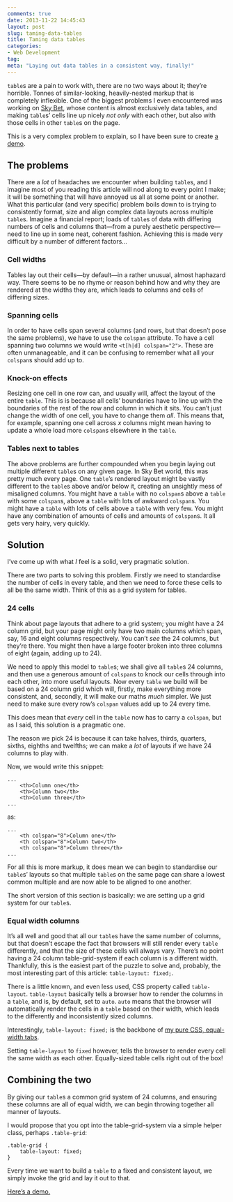 ```yaml
---
comments: true
date: 2013-11-22 14:45:43
layout: post
slug: taming-data-tables
title: Taming data tables
categories:
- Web Development
tag:
meta: "Laying out data tables in a consistent way, finally!"
---
```


`table`s are a pain to work with, there are no two ways about it; they’re
horrible. Tonnes of similar-looking, heavily-nested markup that is completely
inflexible. One of the biggest problems I even encountered was working on
[Sky Bet](http://www.skybet.com/), whose content is almost exclusively data
tables, and making `table`s’ cells line up nicely _not only_ with each other,
but also with those cells in other `table`s on the page.

This is a very complex problem to explain, so I have been sure to create [a
demo](http://jsfiddle.net/csswizardry/Df2tt/embedded/result%2Chtml%2Ccss/).

## The problems

There are a _lot_ of headaches we encounter when building `table`s, and I
imagine most of you reading this article will nod along to every point I make;
it will be something that will have annoyed us all at some point or another.
What this particular (and very specific) problem boils down to is trying to
consistently format, size and align complex data layouts across multiple
`table`s. Imagine a financial report; loads of `table`s of data with differing
numbers of cells and columns that—from a purely aesthetic perspective—need to
line up in some neat, coherent fashion. Achieving this is made very difficult by
a number of different factors…

### Cell widths

Tables lay out their cells—by default—in a rather unusual, almost haphazard way.
There seems to be no rhyme or reason behind how and why they are rendered at the
widths they are, which leads to columns and cells of differing sizes.

### Spanning cells

In order to have cells span several columns (and rows, but that doesn’t pose the
same problems), we have to use the `colspan` attribute. To have a cell spanning
two columns we would write `<t[h|d] colspan="2">`. These are often unmanageable,
and it can be confusing to remember what all your `colspan`s should add up to.

### Knock-on effects

Resizing one cell in one row can, and usually will, affect the layout of the
entire `table`. This is is because all cells’ boundaries have to line up with
the boundaries of the rest of the row and column in which it sits. You can’t
just change the width of one cell, you have to change them _all_. This means
that, for example, spanning one cell across <var>x</var> columns might mean
having to update a whole load more `colspan`s elsewhere in the `table`.

### Tables next to tables

The above problems are further compounded when you begin laying out multiple
different `table`s on any given page. In Sky Bet world, this was pretty much
every page. One `table`’s rendered layout might be vastly different to the
`table`s above and/or below it, creating an unsightly mess of misaligned
columns. You might have a `table` with no `colspan`s above a `table` with some
`colspan`s, above a `table` with lots of awkward `colspan`s. You might have a
`table` with lots of cells above a `table` with very few. You might have any
combination of amounts of cells and amounts of `colspan`s. It all gets very
hairy, very quickly.

## Solution

I’ve come up with what _I_ feel is a solid, very pragmatic solution.

There are two parts to solving this problem. Firstly we need to standardise the
number of cells in every table, and then we need to force these cells to all be
the same width. Think of this as a grid system for tables.

### 24 cells

Think about page layouts that adhere to a grid system; you might have a 24
column grid, but your page might only have two main columns which span, say, 16
and eight columns respectively. You can’t _see_ the 24 columns, but they’re
there. You might then have a large footer broken into three columns of eight
(again, adding up to 24).

We need to apply this model to `table`s; we shall give all `table`s 24 columns,
and then use a generous amount of `colspan`s to knock our cells through into
each other, into more useful layouts. Now every `table` we build will be based
on a 24 column grid which will, firstly, make everything more consistent, and,
secondly, it will make our maths _much_ simpler. We just need to make sure every
row’s `colspan` values add up to 24 every time.

This does mean that _every_ cell in the `table` now has to carry a `colspan`,
but as I said, this solution is a pragmatic one.

The reason we pick 24 is because it can take halves, thirds, quarters, sixths,
eighths and twelfths; we can make a _lot_ of layouts if we have 24 columns to
play with.

Now, we would write this snippet:

    ...
        <th>Column one</th>
        <th>Column two</th>
        <th>Column three</th>
    ...

as:

    ...
        <th colspan="8">Column one</th>
        <th colspan="8">Column two</th>
        <th colspan="8">Column three</th>
    ...

For all this is more markup, it does mean we can begin to standardise our
`table`s’ layouts so that multiple `table`s on the same page can share a lowest
common multiple and are now able to be aligned to one another.

The short version of this section is basically: we are setting up a grid system
for our `table`s.

### Equal width columns

It’s all well and good that all our `table`s have the same number of columns,
but that doesn’t escape the fact that browsers will still render every `table`
differently, and that the size of these cells will always vary. There’s no point
having a 24 column table-grid-system if each column is a different width.
Thankfully, this is the easiest part of the puzzle to solve and, probably, the
most interesting part of this article: `table-layout: fixed;`.

There is a little known, and even less used, CSS property called `table-layout`.
`table-layout` basically tells a browser how to render the columns in a `table`,
and is, by default, set to `auto`. `auto` means that the browser will
automatically render the cells in a `table` based on their width, which leads to
the differently and inconsistently sized columns.

Interestingly, `table-layout: fixed;` is the backbone of [my pure CSS,
equal-width tabs](http://jsfiddle.net/csswizardry/zfSt4/).

Setting `table-layout` to `fixed` however, tells the browser to render every
cell the same width as each other. Equally-sized table cells right out of the
box!

## Combining the two

By giving our `table`s a common grid system of 24 columns, and ensuring these
columns are all of equal width, we can begin throwing together all manner of
layouts.

I would propose that you opt into the table-grid-system via a simple helper
class, perhaps `.table-grid`:

    .table-grid {
        table-layout: fixed;
    }

Every time we want to build a `table` to a fixed and consistent layout, we
simply invoke the grid and lay it out to that.

[Here’s a
demo.](http://jsfiddle.net/csswizardry/Df2tt/embedded/result%2Chtml%2Ccss/)
